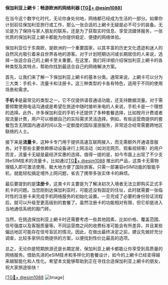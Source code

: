 **保加利亚上網卡：畅游欧洲的网络利器 [[TG💪+ @esim1088](https://t.me/s/esim1088)]**

在当今这个数字化时代，无论你身处何地，网络都已经成为生活的一部分。如果你计划前往保加利亚旅行或工作，那么一张合适的上網卡无疑是必不可少的装备。无论是为了保持与家人朋友的联系，还是为了获取实时信息、享受流媒体服务，一张优质的保加利亚上網卡都能为你提供稳定、便捷的网络体验。

保加利亚位于东南欧，是欧洲的一个重要国家，以其丰富的历史文化遗迹和迷人的自然风光吸引着来自世界各地的游客。对于计划短期访问或长期居住的人来说，选择一张适合自己的上網卡至关重要。在这里，我们将详细介绍保加利亚上網卡的各种类型及其特点，帮助你找到最适合自己的网络解决方案。

首先，让我们来了解一下保加利亚上網卡的基本分类。通常来说，上網卡可以分为三大类：手机卡、流量卡和注册卡。这三种类型的卡各有特色，适用于不同的使用场景和需求。

**手机卡**是最常见的类型之一，它不仅提供语音通话功能，还支持数据流量。对于需要频繁使用电话沟通或是希望在旅途中随时接听来电的人来说，手机卡是一个理想的选择。此外，许多保加利亚的手机卡还提供了多种套餐选择，比如按月计费或者按流量计费，用户可以根据自己的实际需求灵活选择。例如，有些运营商提供的套餐包含无限国内通话时间以及一定额度的国际漫游服务，非常适合经常需要跨地区联络的人士。

接下来是**流量卡**，这种卡专门用于提供高速互联网接入，而无需额外开通语音服务。对于那些主要依赖移动设备进行上网活动（如浏览网页、观看视频等）的用户而言，流量卡无疑是最经济实惠的选择。值得一提的是，如今市面上出现了不少支持eSIM技术的流量卡，比如通过[TG💪+ @esim1088](https://t.me/s/esim1088) 推出的产品，这类卡无需物理插入即可激活使用，极大地方便了国际旅客。只需一部兼容eSIM功能的智能手机，就能轻松搞定境外上网问题，省去了携带多张实体卡的麻烦。

最后要提到的是**注册卡**，这类卡片主要是为了解决初次入境者无法立即购买正式手机卡的问题。当您刚到达保加利亚时，可能还没有固定的住址，此时就需要一张临时性的注册卡来完成手机网络服务的初始化设置。一旦完成了必要的身份验证流程后，就可以升级至更高级别的套餐了。虽然注册卡的功能相对有限，但它却是进入当地通信系统的敲门砖。

当然，在挑选保加利亚上網卡时还需要考虑一些其他因素，比如价格、覆盖范围、信号强度以及客服质量等。不同运营商之间的收费标准可能会有所差异，并且某些偏远地区可能存在信号盲区的情况。因此，在做出最终决定之前，建议先做好充分调查，比较多家供应商提供的方案，以便找到性价比最高的选项。

总之，无论你是短期旅游还是长期定居，保加利亚上網卡都能让你享受到高质量的网络服务。借助先进的eSIM技术和多样化的套餐设计，如今的上網卡已经变得越来越智能化和人性化。希望本文能够帮助到正在寻找合适保加利亚上網卡的朋友，祝大家旅途愉快！

[[TG💪+ @esim1088](https://t.me/s/esim1088) ![Image](https://i.postimg.cc/4NQfJmqS/Snipaste-2025-05-13-00-14-12.png)]